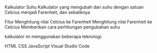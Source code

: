 Kalkulator Suhu
Kalkulator yang mengubah dari suhu dengan satuan Celcius menjadi Farenheit, dan sebaliknya

Fitur
Menghitung nilai Celcius ke Farenheit
Menghitung nilai Farenheit ke Celcius
Memberikan cara perhitungan pengubahan suhu

kalkulator ini menggunakan beberapa teknologi:

HTML
CSS
JavaScript
Visual Studio Code

